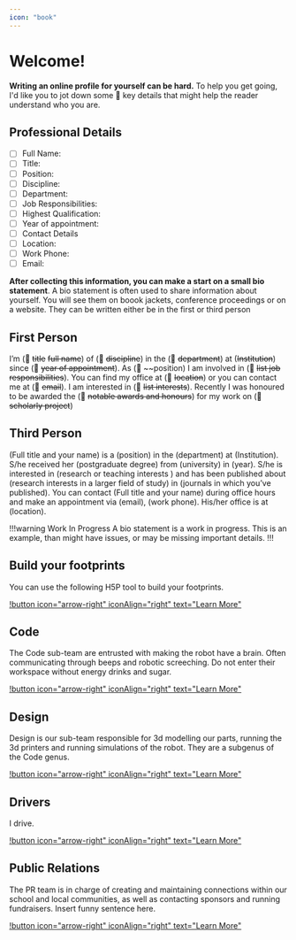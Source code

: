 ```yaml
---
icon: "book"
---
```


# Welcome!


**Writing an online profile for yourself can be hard.**
To help you get going, I'd like you to jot down some :memo: key details that might help the reader understand who you are.

## **Professional Details**

- [ ] Full Name: 
- [ ] Title: 
- [ ] Position:
- [ ] Discipline:
- [ ] Department:
- [ ] Job Responsibilities:
- [ ] Highest Qualification:
- [ ] Year of appointment:
- [ ] Contact Details
- [ ] Location:
- [ ] Work Phone: 
- [ ] Email: 

**After collecting this information, you can make a start on a small bio statement**.  A bio statement is often used to share information about yourself. You will see them on boook jackets, conference proceedings or on a website. They can be written  either be in the first or third person


## **First Person**
I’m (:memo: ~~title~~ ~~full name~~) of (:memo: ~~discipline~~) in the (:memo: ~~department~~) at (~~Institution~~) since (:memo: ~~year of appointment~~).  As (:memo: ~~position) I am involved in (:memo: ~~list job responsibilities~~). You can find my office at (:memo: ~~location~~) or you can contact me at (:memo: ~~email~~). I am interested in (:memo: ~~list interests~~). Recently I was honoured to be awarded the (:memo: ~~notable awards and honours~~) for my work on (:memo: ~~scholarly project~~)

## **Third Person**
(Full title and your name) is a (position) in the (department) at (Institution). S/he received her (postgraduate degree) from (university) in (year). S/he is interested in (research or teaching interests ) and has been published about (research interests in a larger field of study)  in (journals in which you’ve published). You can contact (Full title and your name) during office hours and make an appointment via (email), (work phone). His/her office is at (location). 

!!!warning Work In Progress
A bio statement is a work in progress. This is an example, than might have issues, or may be missing important details.
!!!

## Build your footprints
You can use the following H5P tool to build your footprints.

[!button icon="arrow-right" iconAlign="right" text="Learn More"](/build)

## Code
The Code sub-team are entrusted with making the robot have a brain. Often communicating through beeps and robotic screeching. Do not enter their workspace without energy drinks and sugar.

[!button icon="arrow-right" iconAlign="right" text="Learn More"](/code) 

## Design
Design is our sub-team responsible for 3d modelling our parts, running the 3d printers and running simulations of the robot. They are a subgenus of the Code genus.

[!button icon="arrow-right" iconAlign="right" text="Learn More"](/design)

## Drivers
I drive.

[!button icon="arrow-right" iconAlign="right" text="Learn More"](/drive)



## Public Relations
The PR team is in charge of creating and maintaining connections within our school and local communities, as well as contacting sponsors and running fundraisers. Insert funny sentence here.

[!button icon="arrow-right" iconAlign="right" text="Learn More"](/pr)

